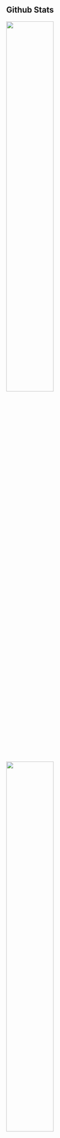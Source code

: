 ## Github Stats

  <a href="https://github.com/Giingu"><img width="50%" src="https://github-readme-stats.vercel.app/api?username=DecioFBMachado&theme=radical&title_color=ff3068?"></a>
  <a href="https://github.com/Giingu"><img width="50%" src="http://github-readme-streak-stats.herokuapp.com/?user=DecioFBMachado&theme=radical&date_format=M%20j%5B%2C%20Y%5D&ring=ff3068&fire=ff3068&sideNums=ff3068"></a>
